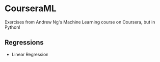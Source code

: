 # CourseraML
Exercises from Andrew Ng's Machine Learning course on Coursera, but in Python!

## Regressions
* Linear Regression
